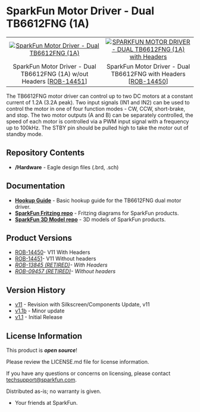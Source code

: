 SparkFun Motor Driver - Dual TB6612FNG (1A)
========================================

<table class="table table-hover table-striped table-bordered">
  <tr align="center">
   <td><a href="https://cdn.sparkfun.com/assets/parts/1/2/4/8/4/14451-01.jpg"><img src="https://cdn.sparkfun.com/assets/parts/1/2/4/8/4/14451-01.jpg" alt="SparkFun Motor Driver - Dual TB6612FNG (1A)"></a></td>
   <td><a href="https://cdn.sparkfun.com/assets/parts/1/2/4/8/2/14450a-01.jpg"><img src="https://cdn.sparkfun.com/assets/parts/1/2/4/8/2/14450a-01.jpg" alt="SPARKFUN MOTOR DRIVER - DUAL TB6612FNG (1A) with Headers"></a></td>
  </tr>
  <tr align="center">
    <td>SparkFun Motor Driver - Dual TB6612FNG (1A) w/out Headers [<a href="https://www.sparkfun.com/products/14451">ROB-14451</a>]</td>
    <td>SparkFun Motor Driver - Dual TB6612FNG with Headers [<a href="https://www.sparkfun.com/products/14450">ROB-14450</a>]</td>
  </tr>
</table>

The TB6612FNG motor driver can control up to two DC motors at a constant current of 1.2A (3.2A peak). Two input signals (IN1 and IN2) can be used to control the motor in one of four function modes - CW, CCW, short-brake, and stop. The two motor outputs (A and B) can be separately controlled, the speed of each motor is controlled via a PWM input signal with a frequency up to 100kHz. The STBY pin should be pulled high to take the motor out of standby mode.

Repository Contents
-------------------

* **/Hardware** - Eagle design files (.brd, .sch)

Documentation
--------------

* **[Hookup Guide](https://learn.sparkfun.com/tutorials/tb6612fng-hookup-guide)** - Basic hookup guide for the TB6612FNG dual motor driver.
* **[SparkFun Fritzing repo](https://github.com/sparkfun/Fritzing_Parts)** - Fritzing diagrams for SparkFun products.
* **[SparkFun 3D Model repo](https://github.com/sparkfun/3D_Models)** - 3D models of SparkFun products. 

Product Versions
----------------
* [ROB-14450](https://www.sparkfun.com/products/14450)- V11 With Headers
* [ROB-14451](https://www.sparkfun.com/products/14451)- V11 Without headers
* *[ROB-13845 (RETIRED)](https://www.sparkfun.com/products/13845)- With Headers*
* *[ROB-09457 (RETIRED)](https://www.sparkfun.com/products/retired/9457)- Without headers*

Version History
---------------
* [v11](https://github.com/sparkfun/Motor_Driver-Dual_TB6612FNG/releases/tag/V_11) - Revision with Silkscreen/Components Update, v11
* [v1.1b](https://github.com/sparkfun/Motor_Driver-Dual_TB6612FNG/releases/tag/V_1.1b) - Minor update
* [v1.1](https://github.com/sparkfun/Motor_Driver-Dual_TB6612FNG/releases/tag/V_1.1) - Initial Release 

License Information
-------------------

This product is _**open source**_! 

Please review the LICENSE.md file for license information. 

If you have any questions or concerns on licensing, please contact techsupport@sparkfun.com.

Distributed as-is; no warranty is given.

- Your friends at SparkFun.

_<COLLABORATION CREDIT>_

